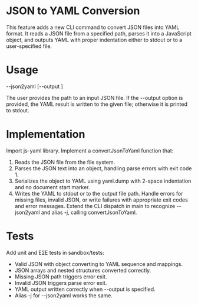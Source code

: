 # JSON to YAML Conversion

This feature adds a new CLI command to convert JSON files into YAML format. It reads a JSON file from a specified path, parses it into a JavaScript object, and outputs YAML with proper indentation either to stdout or to a user-specified file.

# Usage

--json2yaml <jsonPath> [--output <file>]

The user provides the path to an input JSON file. If the --output option is provided, the YAML result is written to the given file; otherwise it is printed to stdout.

# Implementation

Import js-yaml library. Implement a convertJsonToYaml function that:
1. Reads the JSON file from the file system.
2. Parses the JSON text into an object, handling parse errors with exit code 1.
3. Serializes the object to YAML using yaml.dump with 2-space indentation and no document start marker.
4. Writes the YAML to stdout or to the output file path.
Handle errors for missing files, invalid JSON, or write failures with appropriate exit codes and error messages.
Extend the CLI dispatch in main to recognize --json2yaml and alias -j, calling convertJsonToYaml.

# Tests

Add unit and E2E tests in sandbox/tests:
- Valid JSON with object converting to YAML sequence and mappings.
- JSON arrays and nested structures converted correctly.
- Missing JSON path triggers error exit.
- Invalid JSON triggers parse error exit.
- YAML output written correctly when --output is specified.
- Alias -j for --json2yaml works the same.